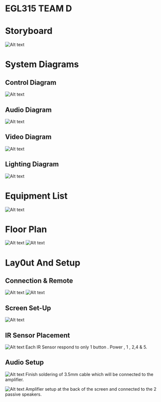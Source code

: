 # EGL315 TEAM D
# Storyboard
![Alt text](images/storyboard.jpeg)

# System Diagrams
 ## Control Diagram
![Alt text](images/control%20diagram.jpg)

## Audio Diagram
![Alt text](images/Audio%20Diagram.png)

## Video Diagram
![Alt text](images/video%20diagram.png)

## Lighting Diagram
![Alt text](images/lighting%20diagram.png)


# Equipment List
![Alt text](images/BOM.png)

# Floor Plan
![Alt text](images/Floor%20Plan%201.jpg)
![Alt text](images/Floor%20Plan%202.jpg)

# Lay0ut And Setup

## Connection & Remote
![Alt text](images/COn.jpg)
![Alt text](images/Remote.jpg)

## Screen Set-Up
![Alt text](images/Screen.jpg)

## IR Sensor Placement
![Alt text](images/IR%20Sensor.jpg)
Each IR Sensor respond to only 1 button . Power , 1 , 2,4 & 5.  

## Audio Setup
![Alt text](images/3.5mm%20Cable%20made%20finish%20for%20315.jpg)
Finish soldering of 3.5mm cable which will be connected to the amplifier.

![Alt text](images/Amplifier%20Setup%20for%20315.jpg)
Amplifier setup at the back of the screen and connected to the 2 passive speakers.
